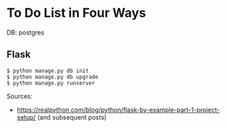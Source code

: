 # To Do List in Four Ways

DB: postgres

## Flask

```
$ python manage.py db init
$ python manage.py db upgrade
$ python manage.py runserver
```

Sources:
- https://realpython.com/blog/python/flask-by-example-part-1-project-setup/ (and subsequent posts)